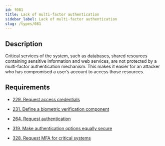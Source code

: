 ```yaml
---
id: f081
title: Lack of multi-factor authentication
sidebar_label: Lack of multi-factor authentication
slug: /types/081
---
```


## Description

Critical services of the system,
such as databases,
shared resources containing sensitive information
and web services,
are not protected by a multi-factor authentication mechanism.
This makes it easier for an attacker
who has compromised a user’s account
to access those resources.

## Requirements

- [229. Request access credentials](/criteria/authentication/229)

- [231. Define a biometric verification component](/criteria/authentication/231)

- [264. Request authentication](/criteria/authentication/264)

- [319. Make authentication options equally secure](/criteria/authentication/319)

- [328. Request MFA for critical systems](/criteria/authentication/328)
